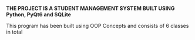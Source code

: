 **THE PROJECT IS A STUDENT MANAGEMENT SYSTEM BUILT USING Python, PyQt6 and SQLite**

This program has been built using OOP Concepts and consists of 6 classes in total

